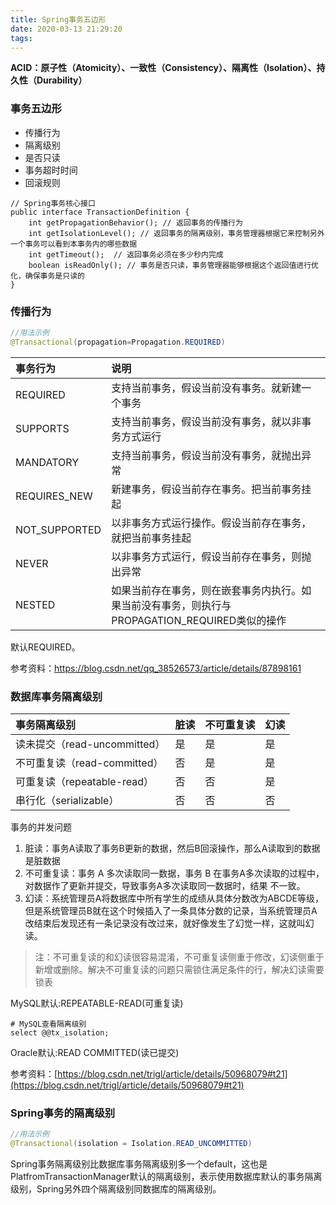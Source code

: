```yaml
---
title: Spring事务五边形
date: 2020-03-13 21:29:20
tags:
---
```


**ACID：原子性（Atomicity）、一致性（Consistency）、隔离性（Isolation）、持久性（Durability）**

### 事务五边形

- 传播行为
- 隔离级别
- 是否只读
- 事务超时时间
- 回滚规则

```
// Spring事务核心接口
public interface TransactionDefinition {
    int getPropagationBehavior(); // 返回事务的传播行为
    int getIsolationLevel(); // 返回事务的隔离级别，事务管理器根据它来控制另外一个事务可以看到本事务内的哪些数据
    int getTimeout();  // 返回事务必须在多少秒内完成
    boolean isReadOnly(); // 事务是否只读，事务管理器能够根据这个返回值进行优化，确保事务是只读的
} 
```

### 传播行为

```java
//用法示例
@Transactional(propagation=Propagation.REQUIRED)
```

事务行为       | 说明
:- |:-
REQUIRED	   | 支持当前事务，假设当前没有事务。就新建一个事务
SUPPORTS	   | 支持当前事务，假设当前没有事务，就以非事务方式运行
MANDATORY	   | 支持当前事务，假设当前没有事务，就抛出异常
REQUIRES_NEW   | 新建事务，假设当前存在事务。把当前事务挂起
NOT_SUPPORTED  | 以非事务方式运行操作。假设当前存在事务，就把当前事务挂起
NEVER	       | 以非事务方式运行，假设当前存在事务，则抛出异常
NESTED	       | 如果当前存在事务，则在嵌套事务内执行。如果当前没有事务，则执行与PROPAGATION_REQUIRED类似的操作

默认REQUIRED。

参考资料：https://blog.csdn.net/qq_38526573/article/details/87898161

### 数据库事务隔离级别

事务隔离级别|脏读|不可重复读|幻读
:-|:-|:-|:-
读未提交（read-uncommitted）    |是	|是	|是
不可重复读（read-committed）	|否	|是	|是
可重复读（repeatable-read） 	|否	|否	|是
串行化（serializable）	        |否	|否	|否

事务的并发问题

1. 脏读：事务A读取了事务B更新的数据，然后B回滚操作，那么A读取到的数据是脏数据
2. 不可重复读：事务 A 多次读取同一数据，事务 B 在事务A多次读取的过程中，对数据作了更新并提交，导致事务A多次读取同一数据时，结果 不一致。
3. 幻读：系统管理员A将数据库中所有学生的成绩从具体分数改为ABCDE等级，但是系统管理员B就在这个时候插入了一条具体分数的记录，当系统管理员A改结束后发现还有一条记录没有改过来，就好像发生了幻觉一样，这就叫幻读。
> 注：不可重复读的和幻读很容易混淆，不可重复读侧重于修改，幻读侧重于新增或删除。解决不可重复读的问题只需锁住满足条件的行，解决幻读需要锁表

MySQL默认:REPEATABLE-READ(可重复读)
```
# MySQL查看隔离级别
select @@tx_isolation;
```
Oracle默认:READ COMMITTED(读已提交)

参考资料：[https://blog.csdn.net/trigl/article/details/50968079#t21](https://blog.csdn.net/trigl/article/details/50968079#t21)

### Spring事务的隔离级别

```java
//用法示例
@Transactional(isolation = Isolation.READ_UNCOMMITTED)
```

Spring事务隔离级别比数据库事务隔离级别多一个default，这也是PlatfromTransactionManager默认的隔离级别，表示使用数据库默认的事务隔离级别，Spring另外四个隔离级别同数据库的隔离级别。
